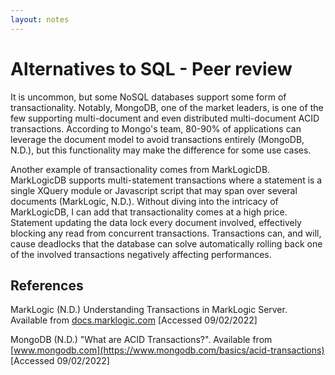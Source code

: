 ```yaml
---
layout: notes
---
```

# Alternatives to SQL - Peer review

It is uncommon, but some NoSQL databases support some form of transactionality. Notably, MongoDB, one of the market leaders, is one of the few supporting multi-document and even distributed multi-document ACID transactions. According to Mongo's team, 80-90% of applications can leverage the document model to avoid transactions entirely (MongoDB, N.D.), but this functionality may make the difference for some use cases.

Another example of transactionality comes from MarkLogicDB. MarkLogicDB supports multi-statement transactions where a statement is a single XQuery module or Javascript script that may span over several documents (MarkLogic, N.D.). Without diving into the intricacy of MarkLogicDB, I can add that transactionality comes at a high price. Statement updating the data lock every document involved, effectively blocking any read from concurrent transactions. Transactions can, and will, cause deadlocks that the database can solve automatically rolling back one of the involved transactions negatively affecting performances.

## References
MarkLogic (N.D.) Understanding Transactions in MarkLogic Server. Available from [docs.marklogic.com](https://docs.marklogic.com/guide/app-dev/transactions) [Accessed 09/02/2022]

MongoDB (N.D.) "What are ACID Transactions?". Available from [www.mongodb.com](https://www.mongodb.com/basics/acid-transactions) [Accessed 09/02/2022]
